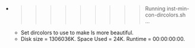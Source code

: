 * >>>>>>>>> Running inst-min-con-dircolors.sh ...
  * Set dircolors to use  to make ls more beautiful.
  * Disk size = 1306036K. Space Used = 24K. Runtime = 00:00:00:00.
